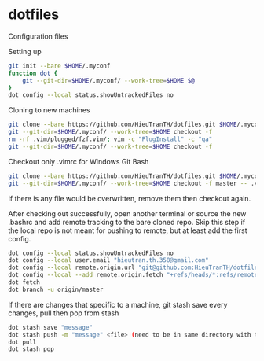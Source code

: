 # dotfiles
Configuration files

Setting up

```bash
git init --bare $HOME/.myconf
function dot {
    git --git-dir=$HOME/.myconf/ --work-tree=$HOME $@
}
dot config --local status.showUntrackedFiles no
```

Cloning to new machines

```bash
git clone --bare https://github.com/HieuTranTH/dotfiles.git $HOME/.myconf
git --git-dir=$HOME/.myconf/ --work-tree=$HOME checkout -f
rm -rf .vim/plugged/fzf.vim/; vim -c "PlugInstall" -c "qa"
git --git-dir=$HOME/.myconf/ --work-tree=$HOME checkout -f
```

Checkout only .vimrc for Windows Git Bash

```bash
git clone --bare https://github.com/HieuTranTH/dotfiles.git $HOME/.myconf
git --git-dir=$HOME/.myconf/ --work-tree=$HOME checkout -f master -- .vimrc .vim
```

If there is any file would be overwritten, remove them then checkout again.

After checking out successfully, open another terminal or source the new
.bashrc and add remote tracking to the bare cloned repo. Skip this step if the
local repo is not meant for pushing to remote, but at least add the first
config.

```bash
dot config --local status.showUntrackedFiles no
dot config --local user.email "hieutran.th.358@gmail.com"
dot config --local remote.origin.url "git@github.com:HieuTranTH/dotfiles.git"
dot config --local --add remote.origin.fetch "+refs/heads/*:refs/remotes/origin/*"
dot fetch
dot branch -u origin/master
```

If there are changes that specific to a machine, git stash save every changes,
pull then pop from stash

```bash
dot stash save "message"
dot stash push -m "message" <file> (need to be in same directory with the file)
dot pull
dot stash pop
```
